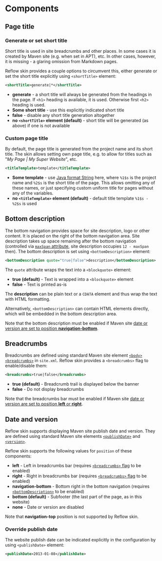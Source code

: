 # Components


## Page title

### Generate or set short title

Short title is used in site breadcrumbs and other places. In some cases it is created by Maven
site (e.g. when set in APT), etc. In other cases, however, it is missing - a glaring omission
from Markdown pages.

Reflow skin provides a couple options to circumvent this, either generate or set the short title
explicitly using `<shortTitle>` element:

```xml
<shortTitle>generate|*</shortTitle>
```

- **generate** - a short title will always be generated from the headings in the page. If `<h1>`
    heading is available, it is used. Otherwise first `<h2>` heading is used.
- **Some short title** - use this explicitly indicated short title
- **false** - disable any short title generation altogether
- **no `<shortTitle>` element (default)** - short title will be generated (as above) if one is
    not available

### Custom page title

By default, the page title is generated from the project name and its short title. The skin allows
setting own page title, e.g. to allow for titles such as "_My Page | My Super Website_", etc.

```xml
<titleTemplate>template</titleTemplate>
```

- **Some template** - use [Java format String][java-format] here, where `%1$s` is the project
    name and `%2$s` is the short title of the page.
    This allows omitting any of these names, or just specifying custom uniform title for pages
    without any of the variables.
- **no `<titleTemplate>` element (default)** - default title template `%1$s - %2$s` is used

[java-format]: http://docs.oracle.com/javase/7/docs/api/java/util/Formatter.html

## Bottom description

The bottom navigation provides space for site description, logo or other content. It is placed on
the right of the bottom navigation area. Site description takes up space remaining after the bottom
navigation (controlled via [`maxSpan` attribute](#Bottom_navigation), site description occupies
`12 - maxSpan` then). The bottom description is set using `<bottomDescription>` element:

```xml
<bottomDescription quote="true|false">description</bottomDescription>
```

The `quote` attribute wraps the text into a `<blockquote>` element:

- **true (default)** - Text is wrapped into a `<blockquote>` element
- **false** - Text is printed as-is

The **description** can be plain text or a `CDATA` element and thus wrap the text with HTML formatting.

Alternatively, `<bottomDescription>` can contain HTML elements directly, which will be embedded
in the bottom description area.

Note that the bottom description must be enabled if Maven site
[date or version are set to position **navigation-bottom**](#Date_and_version).

## Breadcrumbs

Breadcrumbs are defined using standard Maven site element
[`<body><breadcrumbs>`][mvn-site-breadcrumbs] in `site.xml`.
Reflow skin provides a `<breadcrumbs>` flag to enable/disable them:

```xml
<breadcrumbs>true|false</breadcrumbs>
```

- **true (default)** - Breadcrumb trail is displayed below the banner
- **false** - Do not display breadcrumbs

Note that the breadcrumbs bar must be enabled if Maven site
[date or version are set to position **left** or **right**](#Date_and_version).

[mvn-site-breadcrumbs]: http://maven.apache.org/plugins/maven-site-plugin/examples/sitedescriptor.html#Breadcrumbs

## Date and version

Reflow skin supports displaying Maven site publish date and version. They are defined using
standard Maven site elements [`<publishDate>`][mvn-site-date] and [`<version>`][mvn-site-version].

Reflow skin supports the following values for `position` of these components:

- **left** - Left in breadcrumbs bar (requires [`<breadcrumbs>` flag](#Breadcrumbs)
    to be enabled)
- **right** - Right in breadcrumbs bar (requires [`<breadcrumbs>` flag](#Breadcrumbs)
    to be enabled)
- **navigation-bottom** - Bottom right in the bottom navigation (requires 
    [`<bottomDescription>`](#Bottom_description) to be enabled)
- **bottom (default)** - Subfooter (the last part of the page, as in this website)
- **none** - Date or version are disabled

Note that **navigation-top** position is not supported by Reflow skin.

[mvn-site-date]: http://maven.apache.org/plugins/maven-site-plugin/examples/sitedescriptor.html#Publish_Date
[mvn-site-version]: http://maven.apache.org/plugins/maven-site-plugin/examples/sitedescriptor.html#Version

### Override publish date

The website publish date can be indicated explicitly in the configuration by using `<publishDate>`
element:

```xml
<publishDate>2013-01-08</publishDate>
```

